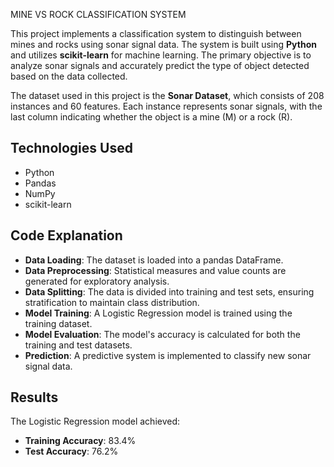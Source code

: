 MINE VS ROCK CLASSIFICATION SYSTEM

This project implements a classification system to distinguish between mines and rocks using sonar signal data. The system is built using **Python** and utilizes **scikit-learn** for machine learning. The primary objective is to analyze sonar signals and accurately predict the type of object detected based on the data collected.

The dataset used in this project is the **Sonar Dataset**, which consists of 208 instances and 60 features. Each instance represents sonar signals, with the last column indicating whether the object is a mine (M) or a rock (R).

## Technologies Used
- Python
- Pandas
- NumPy
- scikit-learn

## Code Explanation
- **Data Loading**: The dataset is loaded into a pandas DataFrame.
- **Data Preprocessing**: Statistical measures and value counts are generated for exploratory analysis.
- **Data Splitting**: The data is divided into training and test sets, ensuring stratification to maintain class distribution.
- **Model Training**: A Logistic Regression model is trained using the training dataset.
- **Model Evaluation**: The model's accuracy is calculated for both the training and test datasets.
- **Prediction**: A predictive system is implemented to classify new sonar signal data.

## Results
The Logistic Regression model achieved:
- **Training Accuracy**: 83.4%
- **Test Accuracy**: 76.2%



